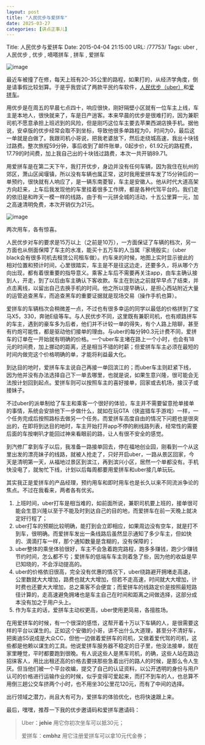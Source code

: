 ```yaml
---
layout: post
title: "人民优步与爱拼车"
date: 2025-03-27
categories: [讲点正事儿]
---
```


Title: 人民优步与爱拼车
Date: 2015-04-04 21:15:00
URL: /77753/
Tags: uber , 人民优步 , 优步 , 嘀嗒拼车 , 拼车 , 爱拼车

![image](http://img.weimao.me/2019-05-21-030008.png)

最近车被撞了在修，每天上班有20-35公里的路程，如果打的，从经济学角度，倒是请事假比较划算。于是乎我尝试了两款平民约车软件，[人民优步（uber）](https://itunes.apple.com/cn/app/uber-you-bu/id368677368?mt=8)和[爱拼车](https://itunes.apple.com/cn/app/ai-pin-che-yu-yue-shen-bian/id710445030?l=en&amp;mt=8)。

用优步是在周五的早晨七点四十，响应很快，刚好隔壁小区就有一位车主上线，车主是本地人，很快就来了，车是日产逍客。本来早晨的优步是很难打的，因为兼职司机不愿意承担上班迟到的风险，但是刚巧这位车主要去苹果西湖店换手机。据他说，安卓版的优步经常会取不到坐标，导致他很多单路程为0，时间为0，最后这一单就是白做了。我跟司机小哥说，把我老婆放下，然后走绕城高速，我出十块钱过路费。整次旅程59分钟，事后收到了邮件账单，0起步价，61.92元的路程费，17.79的时间费，加上我自己出的十块钱过路费，本次一共开销89.71。

用爱拼车是在第二天下午，我打开优步，身边并没有任何车辆，因为我住在杭州的郊区，萧山区闻堰镇，所以没有车辆也属正常，这时我用爱拼车发了15分钟后的一单预约，很快就有人响应了，是一辆东南菱智，车主是安徽人。他从时代大道高架方向赶来，上车后我发现他的车里挂着很多工作牌，都是各种代驾平台的。我们走的依旧是和昨天一模一样的线路，由于有一元拼全城的活动，十五公里算一元，加之高速清明免费，本次开销仅为21元。

![image](http://img.weimao.me/2019-05-21-030010.png)

两次用车，各有惊喜。

人民优步对车的要求是15万以上（之前是10万），一方面保证了车辆的档次，另一方面也从侧面保障了车主的水准，能买十五万车的人当属『家境殷实』（uber black会有很多司机去租赁公司租车做）。约车来的时候，地图上实时显示彼此的相对位置和预计时间，心里很踏实，车主是不是往这边走，还要多久，将从哪个方向出现，都有着很重要的指导意义。乘客上车后不需要再关注app，由车主确认接到人，开走，到了以后由车主确认下客收款。车主在到达之前就早早点了结束，并点击离线，以留出自己去换手机的时间。他之所以提早确认，是担心西站附近大量的运管追查黑车，而追查黑车的重要证据就是现场交易（操作手机也算）。

爱拼车的车辆档次会稍微差一点，不过也有很多幸运的同学以最低的价格拼到了宝马X5，330，奔驰E级等车。与人民优步不同，这里既有兼职司机，也有顺路拼车的车主，遇到的豪车多为后者，他们并不计较一单的得失，有个人路上陪聊，甚至有约炮可能性，都是驱动他们接单的理由。与uber的每分钟0.3元计费不同，爱拼车的订单在一开始就有明确的价格。一个uber车主堵在路上一个小时，也会有18元的时间费，加上挪动的距离，还是相当不错的时薪；但爱拼车车主必须在最短的时间内做完这个价格明确的单，才能将利益最大化。

到达目的地时，爱拼车车主说自己再接一单回滨江的；而uber车主则赶紧下线，因为他并没有办法选择自己下一单去哪里，也就是说，如果生意兴隆，很可能会无法按计划回到起点。爱拼车则可以按照车主的喜好接单，回家或去机场，接汉子或接妹子。

不过uber的派单制给了车主和乘客一个很好的体验，车主并不需要留意抢单接单的事情，系统会安排他下一步做什么，就如在玩GTA（侠盗猎车手游戏）一样，一个任务完成后按照路标去做另一个任务。而爱拼车高度自由的情况下问题也是很突出的，在即将到达目的地时，车主开始打开app不停的刷线路列表，经常性的需要后面的车按喇叭才能回过神来看眼前的路，让人有很不安全的感觉。

到汽修厂拿到车子以后，我准备一路接单回去，停在福地创业园，刚看到一个从这里出发的漂亮妹子的线路，就被人抢走了，只好开启uber，一路从景区回家，今天是清明第一天，从福地过景区到滨江，再到滨兴小区，居然一个单都没有。手机快没电了，就匆忙下线，计划以后每周都要用爱拼车和uber接几单玩玩。

其实我正是爱拼车的产品经理，预约用车和即时用车也是长久以来不同流派争论的焦点。不过在我看来，两者各有优劣。

1.  上班时间，uber打车是相当难的，如前面所说，兼职司机要上班的，接单很可能会生意兴隆以至于不能及时到达自己的目的地，而爱拼车在前一天晚上就决定好行程了；
2.  uber打车的预期比较明确，能打到会立即相应，如果周边没有空车，就是打不到车，很明确。而爱拼车发出一条线路后虽然显示通知了多少车主，但如快的、滴滴打车一样，那个通知数量是含糊的，没有保障的；
3.  uber整体的乘坐体验很好，车主不会急着跑完路程，跑多多赚钱，跑少少赚钱节约时间，怎么都不亏；爱拼车的低端车车主则着急了些，因为他的收益是早已知晓的，不会浮动提高的。
4.  uber的价格依旧很高，完全没有优惠的情况下，uber绕路避开拥堵走高速，公里数就大大增加，路费也就大大增加，但若不走高速，时间就大大增加，计时费也还要大大增加，总之乘客不会便宜；而爱拼车的线路定价是按照最短路径计算的，走高速避免拥堵也是车主自己在时间和距离之间做选择，这部分成本没有加之于用户头上。
5.  作为车主的话，爱拼车主动权更高，uber使用更简易，各擅胜场。

在用爱拼车的时候，有一个很深的感悟，这帮开着十万以下车辆的人，是很需要这样的平台以谋生的。正如这个安徽的小哥，讲不出什么大道理，甚至分不清好车，把奥迪S5说成是大众CC，但他一边做着爱拼车的司机，又做着爱代驾的司机，这些都是他赖以谋生的工具。他说爱拼车服务器不稳定的日子里，他没法接单，就在家里睡觉，平时都要跑到很晚。有人说这些人是黑车司机，的确，这些人站在路边招徕客人，用比出租还高的价格去要挟那些急着出行的路人的时候，是那么令人生厌。但当他们被一个平台收编，提交了自己的认证资料，以公开透明的身份与用户认可的价格进行运输作业的时候，似乎变得可爱起来，而打不到车的人，也总算不用倒三趟公交车挤两个小时，也不用坐30公里花120元，而有了中间的选择。

出行领域之潜力，尚且大有可为，爱拼车的体验优化，也将快速跟上来。

最后，嘿嘿，推荐一下我的优步邀请码和爱拼车邀请码：

> Uber：**jehie**  用它你初次坐车可以抵30元；
> 
>   爱拼车：**cmbhz** 用它注册爱拼车可以拿10元代金券；